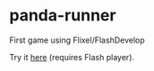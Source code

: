 # panda-runner
First game using Flixel/FlashDevelop

Try it [here](http://bsutherland.github.io/panda-runner/bin/) (requires Flash player).
